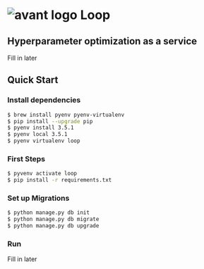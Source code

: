# ![avant logo](https://avantprod.global.ssl.fastly.net/assets/v3/home2/logo-icon-dark-ddd7488b0288497a8f9ea2c5aa24f65d.png) Loop

## Hyperparameter optimization as a service

Fill in later

## Quick Start

### Install dependencies

```sh
$ brew install pyenv pyenv-virtualenv
$ pip install --upgrade pip
$ pyenv install 3.5.1
$ pyenv local 3.5.1
$ pyenv virtualenv loop
```

### First Steps

```sh
$ pyvenv activate loop
$ pip install -r requirements.txt
```

### Set up Migrations

```sh
$ python manage.py db init
$ python manage.py db migrate
$ python manage.py db upgrade
```

### Run

Fill in later
